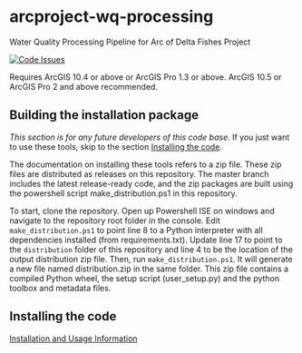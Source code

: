 # arcproject-wq-processing
Water Quality Processing Pipeline for Arc of Delta Fishes Project

[![Code Issues](https://www.quantifiedcode.com/api/v1/project/5914c2c83c4042108a73af69c2c72573/badge.svg)](https://www.quantifiedcode.com/app/project/5914c2c83c4042108a73af69c2c72573)

Requires ArcGIS 10.4 or above or ArcGIS Pro 1.3 or above. ArcGIS 10.5 or ArcGIS Pro 2 and above recommended.

## Building the installation package
_This section is for any future developers of this code base_. If you just want to use these tools, skip to the
section [Installing the code](#Installing-the-code).

The documentation on installing these tools refers to a zip file. These zip files are distributed as releases on this
repository. The master branch includes the latest release-ready code, and the zip packages are built using
the powershell script make_distribution.ps1 in this repository.

To start, clone the repository. Open up Powershell ISE on windows and navigate to the repository root folder in the console.
Edit `make_distribution.ps1` to point line 8 to a Python interpreter with all dependencies installed (from requirements.txt).
Update line 17 to point to the `distribution` folder of this repository and line 4 to be the location of the output
distribution zip file.
Then, run `make_distribution.ps1`. It will generate a new file named distribution.zip in the same folder. This zip file
contains a compiled Python wheel, the setup script (user_setup.py) and the python toolbox and metadata files.

## Installing the code
[Installation and Usage Information](https://github.com/ucd-cws/arcproject-wq-processing/wiki/installation)